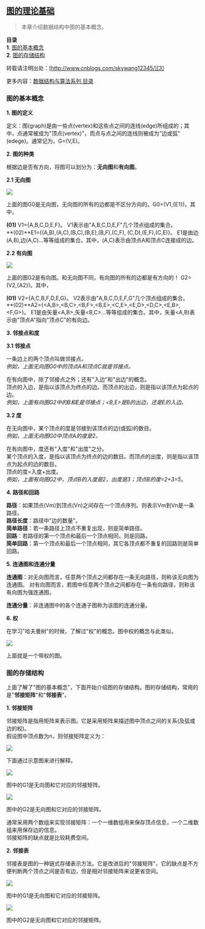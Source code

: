 ## [图的理论基础][0]

 > 本章介绍数据结构中图的基本概念。

**目录**  
**1**. [图的基本概念][1]  
**2**. [图的存储结构][2]

转载请注明出处：[http://www.cnblogs.com/skywang12345/][3]

更多内容：[数据结构与算法系列 目录][4]

### 图的基本概念

**1. 图的定义**

定义：图(graph)是由一些点(vertex)和这些点之间的连线(edge)所组成的；其中，点通常被成为"顶点(vertex)"，而点与点之间的连线则被成为"边或弧"(edege)。通常记为，G=(V,E)。

**2. 图的种类**

根据边是否有方向，将图可以划分为：**无向图**和**有向图**。

**2.1 无向图**

![](../pictures/graph/basic/01.jpg)

上面的图G0是无向图，无向图的所有的边都是不区分方向的。G0=(V1,{E1})。其中，

**(01)** V1={A,B,C,D,E,F}。 V1表示由"A,B,C,D,E,F"几个顶点组成的集合。   
**(02)**E1={(A,B),(A,C),(B,C),(B,E),(B,F),(C,F), (C,D),(E,F),(C,E)}。 E1是由边(A,B),边(A,C)...等等组成的集合。其中，(A,C)表示由顶点A和顶点C连接成的边。

**2.2 有向图**

![](../pictures/graph/basic/02.jpg)

上面的图G2是有向图。和无向图不同，有向图的所有的边都是有方向的！ G2=(V2,{A2})。其中，

**(01)** V2={A,C,B,F,D,E,G}。 V2表示由"A,B,C,D,E,F,G"几个顶点组成的集合。   
**(02)**A2={<A,B>,<B,C>,<B,F>,<B,E>,<C,E>,<E,D>,<D,C>,<E,B>,<F,G>}。 E1是由矢量<A,B>,矢量<B,C>...等等组成的集合。其中，矢量<A,B)表示由"顶点A"指向"顶点C"的有向边。

**3. 邻接点和度**

**3.1 邻接点**

一条边上的两个顶点叫做邻接点。   
_例如，上面无向图G0中的顶点A和顶点C就是邻接点。_

在有向图中，除了邻接点之外；还有"入边"和"出边"的概念。   
顶点的入边，是指以该顶点为终点的边。而顶点的出边，则是指以该顶点为起点的边。   
_例如，上面有向图G2中的B和E是邻接点；<B,E>是B的出边，还是E的入边。_

**3.2 度**

在无向图中，某个顶点的度是邻接到该顶点的边(或弧)的数目。   
_例如，上面无向图G0中顶点A的度是2。_

在有向图中，度还有"入度"和"出度"之分。   
某个顶点的入度，是指以该顶点为终点的边的数目。而顶点的出度，则是指以该顶点为起点的边的数目。   
顶点的度=入度+出度。   
_例如，上面有向图G2中，顶点B的入度是2，出度是3；顶点B的度=2+3=5。_

**4. 路径和回路**

**路径**：如果顶点(Vm)到顶点(Vn)之间存在一个顶点序列。则表示Vm到Vn是一条路径。   
**路径长度**：路径中"边的数量"。   
**简单路径**：若一条路径上顶点不重复出现，则是简单路径。   
**回路**：若路径的第一个顶点和最后一个顶点相同，则是回路。   
**简单回路**：第一个顶点和最后一个顶点相同，其它各顶点都不重复的回路则是简单回路。

**5. 连通图和连通分量**

**连通图**：对无向图而言，任意两个顶点之间都存在一条无向路径，则称该无向图为连通图。 对有向图而言，若图中任意两个顶点之间都存在一条有向路径，则称该有向图为强连通图。

**连通分量**：非连通图中的各个连通子图称为该图的连通分量。

**6. 权**

在学习"哈夫曼树"的时候，了解过"权"的概念。图中权的概念与此类似。

![](../pictures/graph/basic/03.jpg)

上面就是一个带权的图。

### 图的存储结构

上面了解了"图的基本概念"，下面开始介绍图的存储结构。图的存储结构，常用的是"**邻接矩阵**"和"**邻接表**"。

**1. 邻接矩阵**

邻接矩阵是指用矩阵来表示图。它是采用矩阵来描述图中顶点之间的关系(及弧或边的权)。   
假设图中顶点数为n，则邻接矩阵定义为：

![](../pictures/graph/basic/04.jpg)

  
下面通过示意图来进行解释。

![](../pictures/graph/basic/05.jpg)

图中的G1是无向图和它对应的邻接矩阵。

![](../pictures/graph/basic/06.jpg)

图中的G2是无向图和它对应的邻接矩阵。

通常采用两个数组来实现邻接矩阵：一个一维数组用来保存顶点信息，一个二维数组来用保存边的信息。   
邻接矩阵的缺点就是比较耗费空间。

**2. 邻接表**

邻接表是图的一种链式存储表示方法。它是改进后的"邻接矩阵"，它的缺点是不方便判断两个顶点之间是否有边，但是相对邻接矩阵来说更省空间。

![](../pictures/graph/basic/07.jpg)

图中的G1是无向图和它对应的邻接矩阵。

![](../pictures/graph/basic/08.jpg)

图中的G2是无向图和它对应的邻接矩阵。

[0]: http://www.cnblogs.com/skywang12345/p/3691463.html
[1]: #anchor1
[2]: #anchor2
[3]: http://www.cnblogs.com/skywang12345/
[4]: http://www.cnblogs.com/skywang12345/p/3603935.html